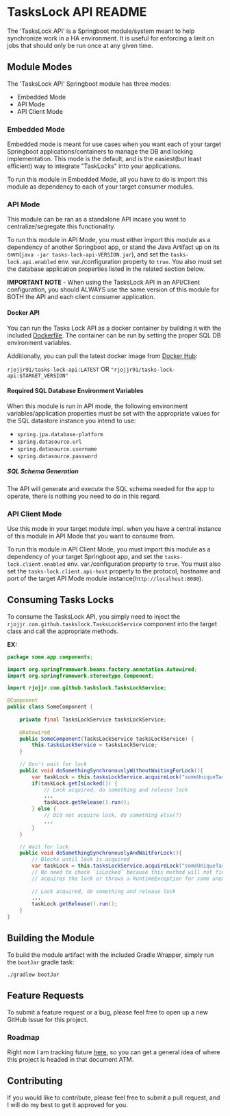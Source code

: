 # TasksLock API README

The 'TasksLock API' is a Springboot module/system meant to help synchronize 
work in a HA environment. It is useful for enforcing a limit on 
jobs that should only be run once at any given time.

## Module Modes

The 'TasksLock API' Springboot module has three modes:

- Embedded Mode
- API Mode
- API Client Mode

### Embedded Mode

Embedded mode is meant for use cases when you want each of your target Springboot
applications/containers to manage the DB and locking implementation.
This mode is the default, and is the easiest(but least efficient) way
to integrate "TaskLocks" into your applications. 

To run this module in Embedded Mode, all you have to do is import
this module as dependency to each of your target consumer modules.

### API Mode

This module can be ran as a standalone API incase you want to centralize/segregate 
this functionality.

To run this module in API Mode, you must either import this module as a dependency
of another Springboot app, or stand the Java Artifact up on its 
own(`java -jar tasks-lock-api-VERSION.jar`), and set the `tasks-lock.api.enabled` env. var./configuration 
property to `true`. You also must set the database application properties listed in
the related section below.

**IMPORTANT NOTE** - When using the TasksLock API in an API/Client configuration, 
you should ALWAYS use the same version of this module for BOTH the API and each
client consumer application.

#### Docker API

You can run the Tasks Lock API as a docker container by building it with the included [Dockerfile](Dockerfile). 
The container can be run by setting the proper SQL DB environment variables.

Additionally, you can pull the latest docker image from [Docker Hub](https://hub.docker.com):

`rjojjr91/tasks-lock-api:LATEST` OR `"rjojjr91/tasks-lock-api:$TARGET_VERSION"`

#### Required SQL Database Environment Variables

When this module is run in API mode, the following environment variables/application properties
must be set with the appropriate values for the SQL datastore instance you intend to use:

- `spring.jpa.database-platform`
- `spring.datasource.url`
- `spring.datasource.username`
- `spring.datasource.password`

##### SQL Schema Generation

The API will generate and execute the SQL schema needed for the app to operate,
there is nothing you need to do in this regard.

### API Client Mode

Use this mode in your target module impl. when you have a central
instance of this module in API Mode that you want to consume from.

To run this module in API Client Mode, you must import this module as a dependency
of your target Springboot app, and set the `tasks-lock.client.enabled` env. var./configuration
property to `true`. You must also set the `tasks-lock.client.api-host` property
to the protocol, hostname and port of the target API Mode module instance(`http://localhost:8080`).

## Consuming Tasks Locks

To consume the TasksLock API, you simply need to inject the `rjojjr.com.github.taskslock.TasksLockService`
component into the target class and call the appropriate methods.

**EX:**

```java
package some.app.components;

import org.springframework.beans.factory.annotation.Autowired;
import org.springframework.stereotype.Component;

import rjojjr.com.github.taskslock.TasksLockService;

@Component
public class SomeComponent {
    
    private final TasksLockService tasksLockService;
    
    @Autowired
    public SomeComponent(TasksLockService tasksLockService) {
        this.tasksLockService = tasksLockService;
    }
    
    // Don't wait for lock
    public void doSomethingSynchronouslyWithoutWaitingForLock(){
        var taskLock = this.tasksLockService.acquireLock("someUniqueTaskName", "someContextId", false);
        if(taskLock.getIsLocked()) {
            // Lock acquired, do something and release lock
            ...
            taskLock.getRelease().run();
        } else {
            // Did not acquire lock, do something else(?)
            ...
        }
    }

    // Wait for lock
    public void doSomethingSynchronouslyAndWaitForLock(){
        // Blocks until lock is acquired
        var taskLock = this.tasksLockService.acquireLock("someUniqueTaskName", "someContextId", true);
        // No need to check `isLocked` because this method will not finish unless it either
        // acquires the lock or throws a RuntimeException for some unexpected reason
        
        // Lock acquired, do something and release lock
        ...
        taskLock.getRelease().run();
    }
}
```

## Building the Module

To build the module artifact with the included Gradle Wrapper,
simply run the `bootJar` gradle task:

```shell
./gradlew bootJar
```

## Feature Requests 

To submit a feature request or a bug, please feel free to open up a
new GitHub Issue for this project. 

### Roadmap

Right now I am tracking future [here](TODO.md), so you can get a general
idea of where this project is headed in that document ATM.

## Contributing

If you would like to contribute, please feel free to submit a pull request,
and I will do my best to get it approved for you.